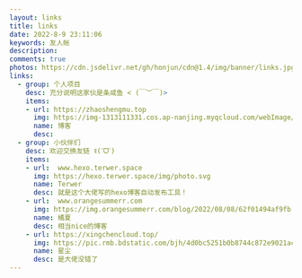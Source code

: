 ```yaml
---
layout: links
title: links
date: 2022-8-9 23:11:06
keywords: 友人帐
description: 
comments: true
photos: https://cdn.jsdelivr.net/gh/honjun/cdn@1.4/img/banner/links.jpg
links:
  - group: 个人项目
    desc: 充分说明这家伙是条咸鱼 < (￣︶￣)>
    items:
    - url: https://zhaoshengmu.top
      img: https://img-1313111331.cos.ap-nanjing.myqcloud.com/webImage/hexoWeb202208061248833.png
      name: 博客
      desc:
  - group: 小伙伴们
    desc: 欢迎交换友链 ꉂ(ˊᗜˋ)
    items:
    - url:  www.hexo.terwer.space
      img: https://hexo.terwer.space/img/photo.svg
      name: Terwer
      desc: 就是这个大佬写的hexo博客自动发布工具！
    - url:  www.orangesummerr.com
      img: https://img.orangesummerr.com/blog/2022/08/08/62f01494af9fb.jpg
      name: 橘夏
      desc: 相当nice的博客
    - url: https://xingchencloud.top/
      img: https://pic.rmb.bdstatic.com/bjh/4d0bc5251b0b8744c872e9021acea141.png
      name: 星尘
      desc: 是大佬没错了
---
```

